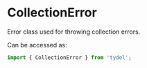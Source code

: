 # CollectionError

Error class used for throwing collection errors.

Can be accessed as:

```js
import { CollectionError } from 'tydel';
```
